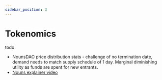 ```yaml
---
sidebar_position: 3
---
```


# Tokenomics

todo

- NounsDAO price distribution stats - challenge of no termination date, demand needs to match supply schedule of 1 day. Marginal diminishing utility as funds are spent for new entrants.
- [Nouns explainer video](https://www.youtube.com/watch?v=6Qd227TbtdI)
